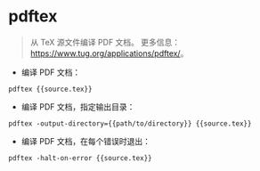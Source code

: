 # pdftex

> 从 TeX 源文件编译 PDF 文档。
> 更多信息：<https://www.tug.org/applications/pdftex/>。

- 编译 PDF 文档：

`pdftex {{source.tex}}`

- 编译 PDF 文档，指定输出目录：

`pdftex -output-directory={{path/to/directory}} {{source.tex}}`

- 编译 PDF 文档，在每个错误时退出：

`pdftex -halt-on-error {{source.tex}}`